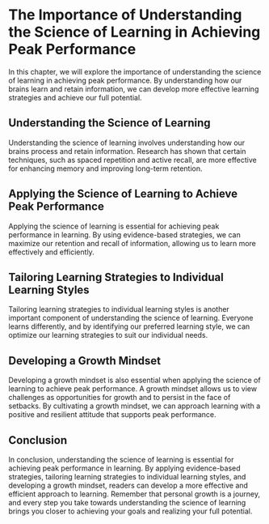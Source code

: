 # The Importance of Understanding the Science of Learning in Achieving Peak Performance

In this chapter, we will explore the importance of understanding the science of learning in achieving peak performance. By understanding how our brains learn and retain information, we can develop more effective learning strategies and achieve our full potential.

Understanding the Science of Learning
-------------------------------------

Understanding the science of learning involves understanding how our brains process and retain information. Research has shown that certain techniques, such as spaced repetition and active recall, are more effective for enhancing memory and improving long-term retention.

Applying the Science of Learning to Achieve Peak Performance
------------------------------------------------------------

Applying the science of learning is essential for achieving peak performance in learning. By using evidence-based strategies, we can maximize our retention and recall of information, allowing us to learn more effectively and efficiently.

Tailoring Learning Strategies to Individual Learning Styles
-----------------------------------------------------------

Tailoring learning strategies to individual learning styles is another important component of understanding the science of learning. Everyone learns differently, and by identifying our preferred learning style, we can optimize our learning strategies to suit our individual needs.

Developing a Growth Mindset
---------------------------

Developing a growth mindset is also essential when applying the science of learning to achieve peak performance. A growth mindset allows us to view challenges as opportunities for growth and to persist in the face of setbacks. By cultivating a growth mindset, we can approach learning with a positive and resilient attitude that supports peak performance.

Conclusion
----------

In conclusion, understanding the science of learning is essential for achieving peak performance in learning. By applying evidence-based strategies, tailoring learning strategies to individual learning styles, and developing a growth mindset, readers can develop a more effective and efficient approach to learning. Remember that personal growth is a journey, and every step you take towards understanding the science of learning brings you closer to achieving your goals and realizing your full potential.

